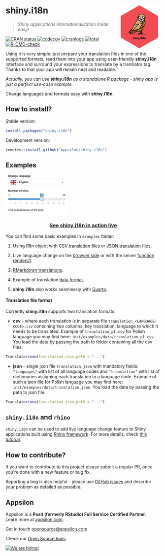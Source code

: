 # shiny.i18n <a href="https://appsilon.github.io/shiny.i18n/"><img src="man/figures/shiny.i18n.png" align="right" alt="shiny.i18n logo" style="height: 140px;"></a>

> _Shiny applications internationalization made easy!_

<!-- badges: start -->
[![CRAN status](https://www.r-pkg.org/badges/version/shiny.i18n)](https://cran.r-project.org/package=shiny.i18n)
[![codecov](https://codecov.io/gh/Appsilon/shiny.i18n/branch/master/graph/badge.svg)](https://codecov.io/gh/Appsilon/shiny.i18n)
[![cranlogs](https://cranlogs.r-pkg.org/badges/shiny.i18n)](https://CRAN.R-project.org/package=shiny.i18n)
[![total](https://cranlogs.r-pkg.org/badges/grand-total/shiny.i18n)](https://CRAN.R-project.org/package=shiny.i18n)
[![R-CMD-check](https://github.com/Appsilon/shiny.i18n/workflows/R-CMD-check/badge.svg)](https://github.com/Appsilon/shiny.i18n/actions/workflows/main.yaml)
<!-- badges: end -->

Using it is very simple: just prepare your translation files in one of the supported formats, read them into your app using user-friendly **shiny.i18n** interface and surround your expressions to translate by a translator tag. Thanks to that your app will remain neat and readable.

*Actually, you can use **shiny.i18n** as a standalone R package - shiny app is just a perfect use-case example.*

Change languages and formats easy with **shiny.i18n**.

## How to install?

Stable version:

```r
install.packages("shiny.i18n")
```

Development version:

```r
remotes::install_github("Appsilon/shiny.i18n")
```

## Examples

<img src="man/figures/demo.gif" align="center" alt="" width="40%" />

<center>
<h3>
<a href="https://connect.appsilon.com/i18n/">See shiny.i18n in action live</a>
</h3>
</center>

You can find some basic examples in `examples` folder:

1) Using i18n object with [CSV translation files](https://github.com/Appsilon/shiny.i18n/blob/master/examples/basic/app_csv.R) or [JSON translation files](https://github.com/Appsilon/shiny.i18n/blob/master/examples/basic/app_json.R).

2) Live language change on the [browser side](https://github.com/Appsilon/shiny.i18n/blob/master/examples/live_language_change/browser_app.R) or with the server [function renderUI](https://github.com/Appsilon/shiny.i18n/blob/master/examples/live_language_change/server_app.R).

3) [RMarkdown translations](https://github.com/Appsilon/shiny.i18n/blob/master/examples/rmarkdown/report.Rmd).

4) Example of translation [data format](https://github.com/Appsilon/shiny.i18n/tree/master/examples/data).

5) **shiny.i18n** also works seamlessly with [Quarto](https://github.com/Appsilon/shiny.i18n/tree/master/examples/quarto).

#### Translation file format

Currently **shiny.i18n** supports two translation formats:

-   **csv** - where each translation is in separate file `translation_<LANGUAGE-CODE>.csv` containing two columns: key translation, language to which it needs to be translated. Example of `translation_pl.csv` for Polish language you may find here: `inst/examples/data/translation_pl.csv`. You load the data by passing the path to folder containing all the csv files:

```r
Translator$new(translation_csvs_path = "...")
```

-   **json** - single json file `translation.json` with mandatory fields: `"languages"` with list of all language codes and `"translation"` with list of dictionaries assigning each translation to a language code. Example of such a json file for Polish language you may find here: `inst/examples/data/translation.json`. You load the data by passing the path to json file.

```r
Translator$new(translation_json_path = "...")
```

## `shiny.i18n` and `rhino`

`shiny.i18n` can be used to add live language change feature to Shiny applications built using [Rhino framework](https://appsilon.github.io/rhino/).
For more details, check [this tutorial](https://appsilon.github.io/shiny.i18n/articles/rhino.html).

## How to contribute?

If you want to contribute to this project please submit a regular PR, once you're done with a new feature or bug fix.

Reporting a bug is also helpful - please use [GitHub issues](https://github.com/Appsilon/shiny.i18n/issues) and describe your problem as detailed as possible.

## Appsilon

<img src="https://avatars0.githubusercontent.com/u/6096772" align="right" alt="" width="6%" />

Appsilon is a **Posit (formerly RStudio) Full Service Certified Partner**.<br/>
Learn more
at [appsilon.com](https://appsilon.com).

Get in touch [opensource@appsilon.com](mailto:opensource@appsilon.com)

Check our [Open Source tools](https://shiny.tools).

<a href = "https://appsilon.com/careers/" target="_blank"><img src="http://d2v95fjda94ghc.cloudfront.net/hiring.png" alt="We are hiring!"/></a>
